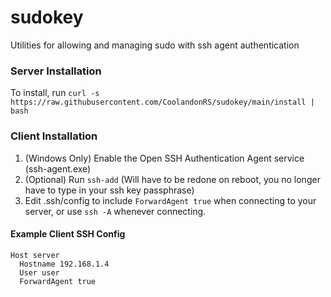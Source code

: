 # sudokey
Utilities for allowing and managing sudo with ssh agent authentication

### Server Installation
To install, run `curl -s https://raw.githubusercontent.com/CoolandonRS/sudokey/main/install | bash`

### Client Installation
1. (Windows Only) Enable the Open SSH Authentication Agent service (ssh-agent.exe)
2. (Optional) Run `ssh-add` (Will have to be redone on reboot, you no longer have to type in your ssh key passphrase)
3. Edit .ssh/config to include `ForwardAgent true` when connecting to your server, or use `ssh -A` whenever connecting.

#### Example Client SSH Config
```
Host server
  Hostname 192.168.1.4
  User user
  ForwardAgent true
```
